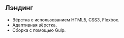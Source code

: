 ## Лэндинг

* Вёрстка с использованием HTML5, CSS3, Flexbox. 
* Адаптивная вёрстка.
* Сборка с помощью Gulp.